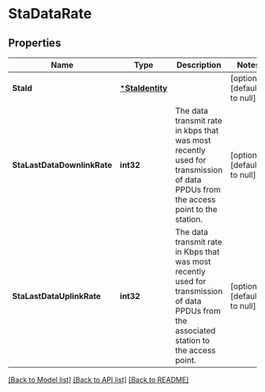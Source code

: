 # StaDataRate

## Properties
Name | Type | Description | Notes
------------ | ------------- | ------------- | -------------
**StaId** | [***StaIdentity**](StaIdentity.md) |  | [optional] [default to null]
**StaLastDataDownlinkRate** | **int32** | The data transmit rate in kbps that was most recently used for transmission of data PPDUs from the access point to the station. | [optional] [default to null]
**StaLastDataUplinkRate** | **int32** | The data transmit rate in Kbps that was most recently used for transmission of data PPDUs from the associated station to the access point. | [optional] [default to null]

[[Back to Model list]](../README.md#documentation-for-models) [[Back to API list]](../README.md#documentation-for-api-endpoints) [[Back to README]](../README.md)


